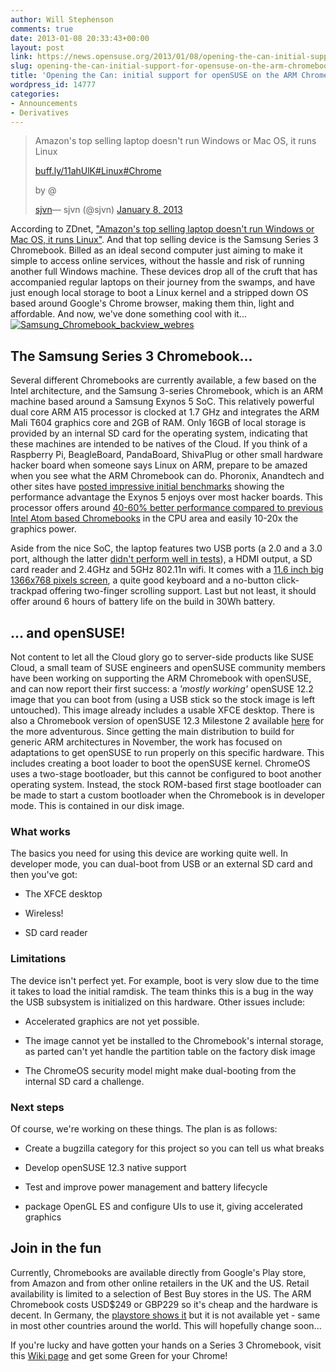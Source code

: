 ```yaml
---
author: Will Stephenson
comments: true
date: 2013-01-08 20:33:43+00:00
layout: post
link: https://news.opensuse.org/2013/01/08/opening-the-can-initial-support-for-opensuse-on-the-arm-chromebook/
slug: opening-the-can-initial-support-for-opensuse-on-the-arm-chromebook
title: 'Opening the Can: initial support for openSUSE on the ARM Chromebook'
wordpress_id: 14777
categories:
- Announcements
- Derivatives
---
```


<blockquote>

> 
> 
Amazon's top selling laptop doesn't run Windows or Mac OS, it runs Linux

[buff.ly/11ahUlK](//t.co/jQeuELQE)[#Linux](https://twitter.com/search/%23Linux)[#Chrome](https://twitter.com/search/%23Chrome)

> 
> 
by @

[sjvn](https://twitter.com/sjvn)— sjvn (@sjvn) [January 8, 2013](https://twitter.com/sjvn/status/288729421416898560)</blockquote>



According to ZDnet, ["Amazon's top selling laptop doesn't run Windows or Mac OS, it runs Linux"](//www.zdnet.com/amazons-top-selling-laptop-doesnt-run-windows-or-mac-os-it-runs-linux-7000009433/). And that top selling device is the Samsung Series 3 Chromebook. Billed as an ideal second computer just aiming to make it simple to access online services, without the hassle and risk of running another full Windows machine. These devices drop all of the cruft that has accompanied regular laptops on their journey from the swamps, and have just enough local storage to boot a Linux kernel and a stripped down OS based around Google's Chrome browser, making them thin, light and affordable. And now, we've done something cool with it...<!-- more -->
[![Samsung_Chromebook_backview_webres](//news.opensuse.org/wp-content/uploads/2013/01/Samsung_Chromebook_backview_webres.jpg)](//news.opensuse.org/wp-content/uploads/2013/01/Samsung_Chromebook_backview_webres.jpg)


## The Samsung Series 3 Chromebook...


Several different Chromebooks are currently available, a few based on the Intel architecture, and the Samsung 3-series Chromebook, which is an ARM machine based around a Samsung Exynos 5 SoC. This relatively powerful dual core ARM A15 processor is clocked at 1.7 GHz and integrates the ARM Mali T604 graphics core and 2GB of RAM. Only 16GB of local storage is provided by an internal SD card for the operating system, indicating that these machines are intended to be natives of the Cloud. If you think of a Raspberry Pi, BeagleBoard, PandaBoard, ShivaPlug or other small hardware hacker board when someone says Linux on ARM, prepare to be amazed when you see what the ARM Chromebook can do. Phoronix, Anandtech and other sites have [posted impressive initial benchmarks](//www.anandtech.com/show/6422/samsung-chromebook-xe303-review-testing-arms-cortex-a15) showing the performance advantage the Exynos 5 enjoys over most hacker boards. This processor offers around [40-60% better performance compared to previous Intel Atom based Chromebooks](//www.anandtech.com/show/6422/samsung-chromebook-xe303-review-testing-arms-cortex-a15/6) in the CPU area and easily 10-20x the graphics power.

Aside from the nice SoC, the laptop features two USB ports (a 2.0 and a 3.0 port, although the latter [didn't perform well in tests](//www.anandtech.com/show/6422/samsung-chromebook-xe303-review-testing-arms-cortex-a15/2)), a HDMI output, a SD card reader and 2.4GHz and 5GHz 802.11n wifi. It comes with a [11.6 inch big 1366x768 pixels screen](//www.anandtech.com/show/6422/samsung-chromebook-xe303-review-testing-arms-cortex-a15/4), a quite good keyboard and a no-button click-trackpad offering two-finger scrolling support. Last but not least, it should offer around 6 hours of battery life on the build in 30Wh battery.


## ... and openSUSE!


Not content to let all the Cloud glory go to server-side products like SUSE Cloud, a small team of SUSE engineers and openSUSE community members have been working on supporting the ARM Chromebook with openSUSE, and can now report their first success: a _'mostly working'_ openSUSE 12.2 image that you can boot from (using a USB stick so the stock image is left untouched). This image already includes a usable XFCE desktop. There is also a Chromebook version of openSUSE 12.3 Milestone 2 available [here](//download.opensuse.org/ports/armv7hl/distribution/12.3-Milestone2/images/) for the more adventurous. Since getting the main distribution to build for generic ARM architectures in November, the work has focused on adaptations to get openSUSE to run properly on this specific hardware. This includes creating a boot loader to boot the openSUSE kernel. ChromeOS uses a two-stage bootloader, but this cannot be configured to boot another operating system. Instead, the stock ROM-based first stage bootloader can be made to start a custom bootloader when the Chromebook is in developer mode. This is contained in our disk image.


### What works


The basics you need for using this device are working quite well. In developer mode, you can dual-boot from USB or an external SD card and then you've got:



	
  * The XFCE desktop

	
  * Wireless!

	
  * SD card reader




### Limitations


The device isn't perfect yet. For example, boot is very slow due to the time it takes to load the initial ramdisk. The team thinks this is a bug in the way the USB subsystem is initialized on this hardware. Other issues include:



	
  * Accelerated graphics are not yet possible.

	
  * The image cannot yet be installed to the Chromebook's internal storage, as parted can't yet handle the partition table on the factory disk image

	
  * The ChromeOS security model might make dual-booting from the internal SD card a challenge.




### Next steps


Of course, we're working on these things. The plan is as follows:



	
  * Create a bugzilla category for this project so you can tell us what breaks

	
  * Develop openSUSE 12.3 native support

	
  * Test and improve power management and battery lifecycle

	
  * package OpenGL ES and configure UIs to use it, giving accelerated graphics




## Join in the fun


Currently, Chromebooks are available directly from Google's Play store, from Amazon and from other online retailers in the UK and the US. Retail availability is limited to a selection of Best Buy stores in the US. The ARM Chromebook costs USD$249 or GBP229 so it's cheap and the hardware is decent. In Germany, the [playstore shows it](https://play.google.com/store/devices/details?id=chromebook_samsung_wifi&hl=de) but it is not available yet - same in most other countries around the world. This will hopefully change soon...

If you're lucky and have gotten your hands on a Series 3 Chromebook, visit this [Wiki page](https://en.opensuse.org/HCL:ARMChromebook) and get some Green for your Chrome!
